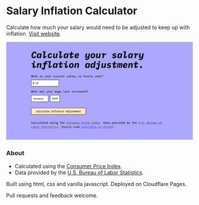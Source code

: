 # Salary Inflation Calculator

Calculate how much your salary would need to be adjusted to keep up with inflation. [Visit website](https://salaryinflation.com/).

![Screenshot of website.](https://github.com/devinsays/salaryinflation/raw/main/assets/screenshot.gif)

### About

* Calculated using the [Consumer Price Index](https://www.bls.gov/cpi/).
* Data provided by the [U.S. Bureau of Labor Statistics](https://www.bls.gov/data/inflation_calculator.htm).

Built using html, css and vanilla javascript. Deployed on Cloudflare Pages.

Pull requests and feedback welcome.